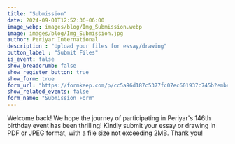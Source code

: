 ```yaml
---
title: "Submission"
date: 2024-09-01T12:52:36+06:00
image_webp: images/blog/Img_Submission.webp
image: images/blog/Img_Submission.jpg
author: Periyar International
description : "Upload your files for essay/drawing"
button_label : "Submit Files"
is_event: false
show_breadcrumb: false
show_register_button: true
show_form: true
form_url: "https://formkeep.com/p/cc5a96d187c5377fc07ec601937c745b?embedded=1"
show_related_events: false
form_name: "Submission Form"
---
```


Welcome back! We hope the journey of participating in Periyar's 146th birthday event has been thrilling! Kindly submit your essay or drawing in PDF or JPEG format, with a file size not exceeding 2MB. Thank you!